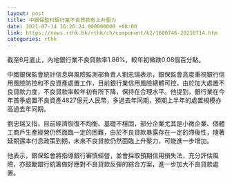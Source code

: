 ```yaml
---
layout: post
title: 中銀保監料銀行業不良貸款有上升壓力
date: 2021-07-14 16:26:24.000000000 +08:00
link: https://news.rthk.hk/rthk/ch/component/k2/1600746-20210714.htm
categories: rthk
---
```


截至6月底止，內地銀行業不良貸款率1.86%，較年初微跌0.08個百分點。

中國銀保監會統計信息與風險監測部負責人劉忠瑞表示，銀保監會高度重視銀行信用風險防控和不良資產處置工作，目前銀行業信用風險總體可控，由於加大處置不良貸款力度，不良貸款率較年初有所下降，保持在合理水平。他提到，銀行業在今年首季處置不良資產4827億元人民幣，多過去年同期，預期上半年的處置規模亦高過去年同期。

劉忠瑞又指，目前經濟恢復不均衡、基礎不穩固，部分企業尤其是小微企業、個體工商戶生產經營仍然面臨一定的困難，由於不良貸款暴露存在一定的滯後性，隨著延期還本付息政策到期，未來不良貸款仍然面臨上升壓力，可能進一步增加。

他表示，銀保監會將指導銀行審慎經營，並會採取預期信用損失法，充分評估風險，亦鼓勵銀行統籌做好應對不良貸款反彈的綜合方案，進一步加大不良貸款處置。
